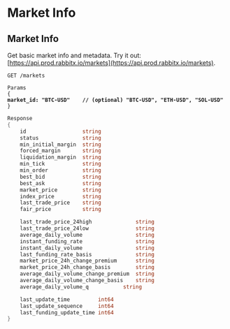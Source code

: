 # Market Info

## Market Info

Get basic market info and metadata. Try it out: [https://api.prod.rabbitx.io/markets](https://api.prod.rabbitx.io/markets).

```
GET /markets
```

<pre class="language-json"><code class="lang-json">Params
{
<strong>market_id: "BTC-USD"    // (optional) "BTC-USD", "ETH-USD", "SOL-USD"
</strong>}
</code></pre>

```go
Response
{
	id                  string
	status              string
	min_initial_margin  string
	forced_margin       string
	liquidation_margin  string
	min_tick            string
	min_order           string
	best_bid            string
	best_ask            string
	market_price        string
	index_price         string
	last_trade_price    string
	fair_price          string

	last_trade_price_24high              string
	last_trade_price_24low               string
	average_daily_volume                 string
	instant_funding_rate                 string
	instant_daily_volume                 string
	last_funding_rate_basis              string
	market_price_24h_change_premium      string
	market_price_24h_change_basis        string
	average_daily_volume_change_premium  string
	average_daily_volume_change_basis    string
	average_daily_volume_q		     string

	last_update_time         int64 
	last_update_sequence     int64 
	last_funding_update_time int64
}
    
```
